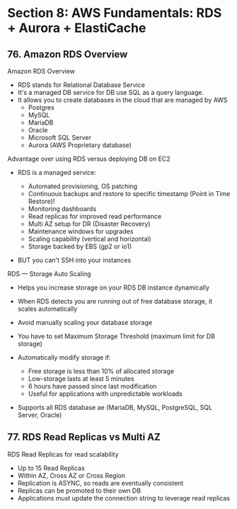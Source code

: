 # Section 8: AWS Fundamentals: RDS + Aurora + ElastiCache

## 76. Amazon RDS Overview

Amazon RDS Overview

- RDS stands for Relational Database Service
- It's a managed DB service for DB use SQL as a query language.
- It allows you to create databases in the cloud that are managed by AWS
  - Postgres
  - MySQL
  - MariaDB
  - Oracle
  - Microsoft SQL Server
  - Aurora (AWS Proprietary database)

Advantage over using RDS versus deploying DB on EC2

- RDS is a managed service:

  - Automated provisioning, OS patching
  - Continuous backups and restore to specific timestamp (Point in Time Restore)!
  - Monitoring dashboards
  - Read replicas for improved read performance
  - Multi AZ setup for DR (Disaster Recovery)
  - Maintenance windows for upgrades
  - Scaling capability (vertical and horizontal)
  - Storage backed by EBS (gp2 or io1)

- BUT you can't SSH into your instances

RDS — Storage Auto Scaling

- Helps you increase storage on your RDS DB instance dynamically

- When RDS detects you are running out of free database storage, it scales automatically

- Avoid manually scaling your database storage

- You have to set Maximum Storage Threshold (maximum limit for DB storage)

- Automatically modify storage if:

  - Free storage is less than 10% of allocated storage
  - Low-storage lasts at least 5 minutes
  - 6 hours have passed since last modification
  - Useful for applications with unpredictable workloads

- Supports all RDS database ae (MariaDB, MySQL, PostgreSQL, SQL Server, Oracle)

## 77. RDS Read Replicas vs Multi AZ

RDS Read Replicas for read scalability

- Up to 15 Read Replicas
- Within AZ, Cross AZ or Cross Region
- Replication is ASYNC, so reads are eventually consistent
- Replicas can be promoted to their own DB
- Applications must update the connection string to leverage read replicas
